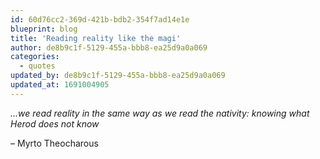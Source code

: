 ```yaml
---
id: 60d76cc2-369d-421b-bdb2-354f7ad14e1e
blueprint: blog
title: 'Reading reality like the magi'
author: de8b9c1f-5129-455a-bbb8-ea25d9a0a069
categories:
  - quotes
updated_by: de8b9c1f-5129-455a-bbb8-ea25d9a0a069
updated_at: 1691004905
---
```

_...we read reality in the same way as we read the nativity: knowing what Herod does not know_

– Myrto Theocharous